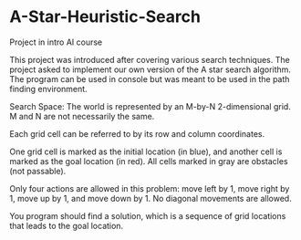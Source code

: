 # A-Star-Heuristic-Search
Project in intro AI course 

This project was introduced after covering various search techniques. The project asked to implement our own version of the A star search algorithm. The program can be used in console but was meant to be used in the path finding environment.

Search Space:  The world is represented by an M-by-N 2-dimensional grid.  M and N are not necessarily the same.

Each grid cell can be referred to by its row and column coordinates.

One grid cell is marked as the initial location (in blue), and another cell is marked as the goal location (in red).  All cells marked in gray are obstacles (not passable).

Only four actions are allowed in this problem: move left by 1, move right by 1, move up by 1, and move down by 1.  No diagonal movements are allowed.

You program should find a solution, which is a sequence of grid locations that leads to the goal location.
